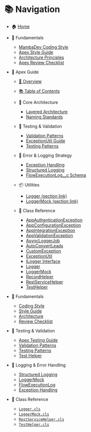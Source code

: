 # 📚 Navigation

- 🏠 [Home](/README.md)

- 🧱 Fundamentals
  - [MambaDev Coding Style](/fundamentals/mambadev-coding-style.md)
  - [Apex Style Guide](/fundamentals/apex-style-guide.md)
  - [Architecture Principles](/fundamentals/architecture-principles.md)
  - [Apex Review Checklist](/fundamentals/apex-review-checklist.md)

- 🐍 Apex Guide
  - [📘 Overview](/apex/README.md)
  - [📚 Table of Contents](/apex/TOC.md)

  - 🧱 Core Architecture
    - [Layered Architecture](/apex/layered-architecture.md)
    - [Naming Standards](/apex/naming-standards.md)

  - 🧪 Testing & Validation
    - [Validation Patterns](/apex/validation-patterns.md)
    - [ExceptionUtil Guide](/apex/exceptionutil.md)
    - [Testing Patterns](/apex/testing-patterns.md)

  - 🔁 Error & Logging Strategy
    - [Exception Handling](/apex/exception-handling.md)
    - [Structured Logging](/apex/structured-logging.md)
    - [FlowExecutionLog__c Schema](/apex/flow-execution-log.md)

  - 📦 Utilities
    - [Logger (section link)](/apex/structured-logging.md#🧱-the-logging-stack)
    - [LoggerMock (section link)](/apex/structured-logging.md#🧪-testing-with-loggermock)

  - 🧬 Class Reference
    - [AppAuthenticationException](/apex/examples/classes/app-authentication-exception.cls)
    - [AppConfigurationException](/apex/examples/classes/app-configuration-exception.cls)
    - [AppIntegrationException](/apex/examples/classes/app-integration-exception.cls)
    - [AppValidationException](/apex/examples/classes/app-validation-exception.cls)
    - [AsyncLoggerJob](/apex/examples/classes/async-logger-job.cls)
    - [AutoConvertLeads](/apex/examples/classes/auto-convert-leads.cls)
    - [CustomException](/apex/examples/classes/custom-exception.cls)
    - [ExceptionUtil](/apex/examples/classes/exception-util.cls)
    - [ILogger Interface](/apex/examples/classes/ilogger.cls)
    - [Logger](/apex/examples/classes/logger.cls)
    - [LoggerMock](/apex/examples/classes/logger-mock.cls)
    - [RecordHelper](/apex/examples/classes/record-helper.cls)
    - [RestServiceHelper](/apex/examples/classes/rest-service-helper.cls)
    - [TestHelper](/apex/examples/classes/test-helper.cls)




- 🧱 Fundamentals
  - [Coding Style](/apex/fundamentals/mambadev-coding-style.md)
  - [Style Guide](/apex/fundamentals/apex-style-guide.md)
  - [Architecture](/apex/fundamentals/architecture-principles.md)
  - [Review Checklist](/apex/fundamentals/apex-review-checklist.md)

- 🧪 Testing & Validation
  - [Apex Testing Guide](/apex/testing/apex-testing-guide.md)
  - [Validation Patterns](/apex/testing/validation-patterns.md)
  - [Testing Patterns](/apex/testing/testing-patterns.md)
  - [Test Helper](/apex/testing/test-helper.md)

- 🔁 Logging & Error Handling
  - [Structured Logging](/apex/logging/structured-logging.md)
  - [LoggerMock](/apex/logging/logger-mock.md)
  - [FlowExecutionLog](/apex/logging/flow-execution-log.md)
  - [Exception Handling](/apex/core/exception-handling.md)

- 🧬 Class Reference
  - [`Logger.cls`](/apex/examples/classes/logger.cls)
  - [`LoggerMock.cls`](/apex/examples/classes/logger-mock.cls)
  - [`RestServiceHelper.cls`](/apex/examples/classes/rest-service-helper.cls)
  - [`TestHelper.cls`](/apex/examples/classes/test-helper.cls)
